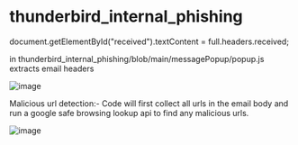 # thunderbird_internal_phishing


document.getElementById("received").textContent = full.headers.received;

in thunderbird_internal_phishing/blob/main/messagePopup/popup.js extracts email headers

![image](https://user-images.githubusercontent.com/56580590/177167324-91739af9-1595-4bc4-becb-74d67935de6f.png)





Malicious url detection:- 
Code will first collect all urls in the email body and run a google safe browsing lookup api to find any malicious urls.



![image](https://user-images.githubusercontent.com/56580590/179909727-9fff84d4-da1c-430e-9e48-a6796b95779e.png)

